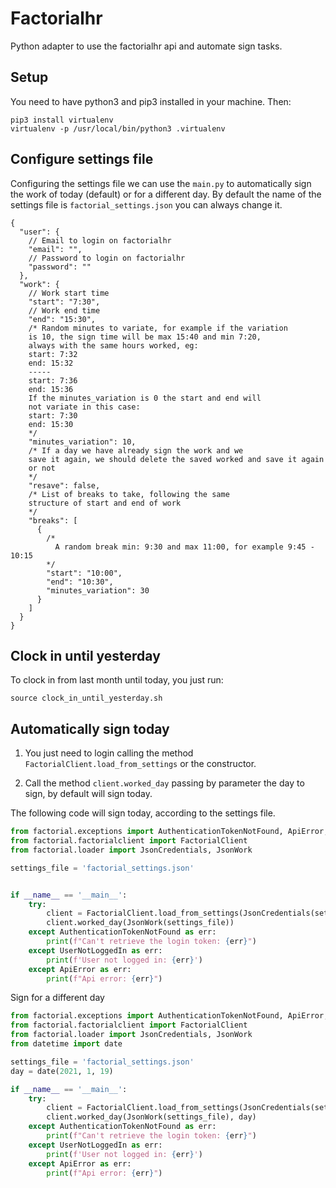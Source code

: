 # Factorialhr
Python adapter to use the factorialhr api and automate
sign tasks.

## Setup

You need to have python3 and pip3 installed in your machine. Then:

```
pip3 install virtualenv
virtualenv -p /usr/local/bin/python3 .virtualenv
```

## Configure settings file
Configuring the settings file we can use the `main.py`
to automatically sign the work of today (default) 
or for a different day.
By default the name of the settings file is
`factorial_settings.json` you can always change it.
```json5
{
  "user": {
    // Email to login on factorialhr
    "email": "",
    // Password to login on factorialhr
    "password": ""
  },
  "work": {
    // Work start time
    "start": "7:30",
    // Work end time
    "end": "15:30",
    /* Random minutes to variate, for example if the variation
    is 10, the sign time will be max 15:40 and min 7:20,
    always with the same hours worked, eg:
    start: 7:32
    end: 15:32
    -----
    start: 7:36
    end: 15:36
    If the minutes_variation is 0 the start and end will
    not variate in this case:
    start: 7:30
    end: 15:30
    */
    "minutes_variation": 10,
    /* If a day we have already sign the work and we
    save it again, we should delete the saved worked and save it again
    or not
    */
    "resave": false,
    /* List of breaks to take, following the same
    structure of start and end of work
    */
    "breaks": [
      {
        /*
          A random break min: 9:30 and max 11:00, for example 9:45 - 10:15
        */
        "start": "10:00",
        "end": "10:30",
        "minutes_variation": 30
      }
    ]
  }
}
```

## Clock in until yesterday

To clock in from last month until today, you just run:

```
source clock_in_until_yesterday.sh
```

## Automatically sign today
1. You just need to login calling the method
`FactorialClient.load_from_settings` or the
constructor.

2. Call the method `client.worked_day` passing by
parameter the day to sign, by default will sign today.

The following code will sign today, according to the
settings file.

```python
from factorial.exceptions import AuthenticationTokenNotFound, ApiError, UserNotLoggedIn
from factorial.factorialclient import FactorialClient
from factorial.loader import JsonCredentials, JsonWork

settings_file = 'factorial_settings.json'


if __name__ == '__main__':
    try:
        client = FactorialClient.load_from_settings(JsonCredentials(settings_file))
        client.worked_day(JsonWork(settings_file))
    except AuthenticationTokenNotFound as err:
        print(f"Can't retrieve the login token: {err}")
    except UserNotLoggedIn as err:
        print(f'User not logged in: {err}')
    except ApiError as err:
        print(f"Api error: {err}")

```

Sign for a different day

```python
from factorial.exceptions import AuthenticationTokenNotFound, ApiError, UserNotLoggedIn
from factorial.factorialclient import FactorialClient
from factorial.loader import JsonCredentials, JsonWork
from datetime import date

settings_file = 'factorial_settings.json'
day = date(2021, 1, 19)

if __name__ == '__main__':
    try:
        client = FactorialClient.load_from_settings(JsonCredentials(settings_file))
        client.worked_day(JsonWork(settings_file), day)
    except AuthenticationTokenNotFound as err:
        print(f"Can't retrieve the login token: {err}")
    except UserNotLoggedIn as err:
        print(f'User not logged in: {err}')
    except ApiError as err:
        print(f"Api error: {err}")

```

